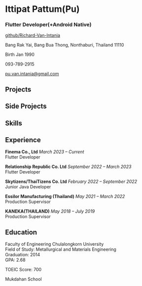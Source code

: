 # Ittipat  Pattum(Pu)

### Flutter Developer(+Android Native)

[github/Richard-Van-Intania](https://github.com/Richard-Van-Intania)

Bang Rak Yai, Bang Bua Thong, Nonthaburi, Thailand 11110

Birth Jan 1990

093-789-2915

pu.van.intania@gmail.com

## Projects

## Side Projects

## Skills

## Experience

**Finema Co., Ltd** *March 2023 – Current*\
Flutter Developer

**Relationship Republic Co. Ltd** *September 2022 – March 2023*\
Flutter Developer

**Skytizens/ThaiTizens Co. Ltd** *February 2022 – September 2022*\
Junior Java Developer

**Essilor Manufacturing (Thailand)** *May 2021 – March 2022*\
Production Supervisor

**KANEKA(THAILAND)** *May 2018 – July 2019*\
Production Supervisor

## Education

Faculty of Engineering Chulalongkorn University\
Field of Study: Metallurgical and Materials Engineering\
Graduation: 2014\
GPA: 2.68

TOEIC Score: 700

Mukdahan School





